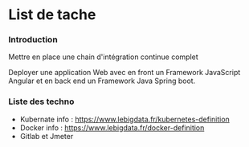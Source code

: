 # List de tache 
### Introduction
Mettre en place une chain d'intégration continue complet

Deployer une application Web avec en front un Framework JavaScript Angular et en back end un Framework Java Spring boot.


### Liste des techno
- Kubernate info : https://www.lebigdata.fr/kubernetes-definition
- Docker info : https://www.lebigdata.fr/docker-definition
- Gitlab et Jmeter

	